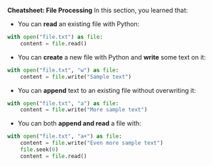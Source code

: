 **Cheatsheet: File Processing**
In this section, you learned that:

* You can **read** an existing file with Python:
```python
with open("file.txt") as file:
    content = file.read()
```	    
* You can **create** a new file with Python and **write** some text on it:
```python
with open("file.txt", "w") as file:
    content = file.write("Sample text")
```
* You can **append** text to an existing file without overwriting it:
```python	
with open("file.txt", "a") as file:
    content = file.write("More sample text")
```
* You can both **append and read** a file with:
```python
with open("file.txt", "a+") as file:
    content = file.write("Even more sample text")
    file.seek(0)
    content = file.read()
```